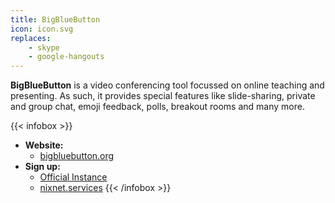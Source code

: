 ```yaml
---
title: BigBlueButton
icon: icon.svg
replaces:
    - skype
    - google-hangouts
---
```


**BigBlueButton** is a video conferencing tool focussed on online teaching and presenting. As such, it provides special features like slide-sharing, private and group chat, emoji feedback, polls, breakout rooms and many more.

{{< infobox >}}
- **Website:**
    - [bigbluebutton.org](https://bigbluebutton.org/)
- **Sign up:**
    - [Official Instance](https://demo.bigbluebutton.org/gl/)
    - [nixnet.services](https://meet.nixnet.services/b)
{{< /infobox >}}